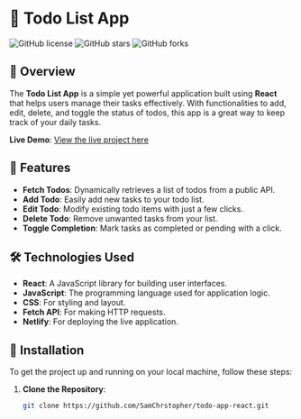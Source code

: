 # 📝 Todo List App

![GitHub license](https://img.shields.io/badge/license-MIT-blue.svg)
![GitHub stars](https://img.shields.io/github/stars/SamChrstopher/todo-app-react?style=social)
![GitHub forks](https://img.shields.io/github/forks/SamChrstopher/todo-app-react?style=social)

## 📖 Overview

The **Todo List App** is a simple yet powerful application built using **React** that helps users manage their tasks effectively. With functionalities to add, edit, delete, and toggle the status of todos, this app is a great way to keep track of your daily tasks.

**Live Demo**: [View the live project here](https://todo-app-samchrstopher.netlify.app/)

## 🌟 Features

- **Fetch Todos**: Dynamically retrieves a list of todos from a public API.
- **Add Todo**: Easily add new tasks to your todo list.
- **Edit Todo**: Modify existing todo items with just a few clicks.
- **Delete Todo**: Remove unwanted tasks from your list.
- **Toggle Completion**: Mark tasks as completed or pending with a click.

## 🛠 Technologies Used

- **React**: A JavaScript library for building user interfaces.
- **JavaScript**: The programming language used for application logic.
- **CSS**: For styling and layout.
- **Fetch API**: For making HTTP requests.
- **Netlify**: For deploying the live application.

## 🚀 Installation

To get the project up and running on your local machine, follow these steps:

1. **Clone the Repository**:
   ```bash
   git clone https://github.com/SamChrstopher/todo-app-react.git
